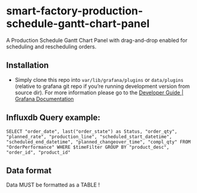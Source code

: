 # smart-factory-production-schedule-gantt-chart-panel
A Production Schedule Gantt Chart Panel with drag-and-drop enabled for scheduling and rescheduling orders.

## Installation
* Simply clone this repo into `var/lib/grafana/plugins` or `data/plugins` (relative to grafana git repo if you’re running development version from source dir). For more information please go to the [Developer Guide \| Grafana Documentation](http://docs.grafana.org/plugins/developing/development/)

## Influxdb Query example: 
~~~
SELECT "order_date", last("order_state") as Status, "order_qty", "planned_rate", "production_line", "scheduled_start_datetime", "scheduled_end_datetime", "planned_changeover_time", "compl_qty" FROM "OrderPerformance" WHERE $timeFilter GROUP BY "product_desc", "order_id", "product_id"
~~~

## Data format
Data MUST be formatted as a TABLE !